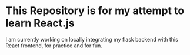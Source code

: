 # This Repository is for my attempt to learn React.js
I am currently working on locally integrating my flask
backend with this React frontend, for practice and for fun.